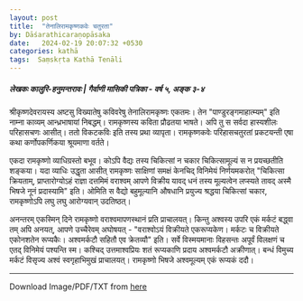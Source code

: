 ```yaml
---
layout: post
title:  "तेनालिरामकृष्णकवेः चतुरता"
by: Dāśarathicaraṇopāsaka
date:   2024-02-19 20:07:32 +0530
categories: kathā
tags:  Saṃskṛta Kathā Tenāli
---  
```

##### *लेखकः कालुरि-हनुमन्तरावः | गैर्वाणी मासिकी पत्रिका - वर्ष ५, अङ्क ३-४*

श्रीकृष्णदेवरायस्य अष्टसु विख्यातेषु कविवरेषु तेनालिरामकृष्णः एकतमः। तेन "पाण्डुरङ्गमाहात्म्यम्" इति नाम्ना काव्यम् आन्ध्रभाषायां निबद्धम्। रामकृष्णस्य कविता प्रौढतया भाषते। अपि तु स सर्वदा हास्यशीलः परिहासचणः आसीत्। ततो विकटकविः इति तस्य प्रथा व्यापृता। रामकृष्णकवेः परिहासचतुरतां प्रकटयन्ती एषा कथा कर्णोपकर्णिकया श्रूयमाणा वर्तते।

एकदा रामकृष्णो व्याधिग्रस्तो बभूव। कोऽपि वैद्यः तस्य चिकित्सां न चकार चिकित्सामूल्यं स न प्रयच्छतीति शङ्कया। यदा व्याधिः उद्धृता आसीत् रामकृष्णः साक्षिणां समक्षं केनचिद् विनिमेयं निर्णयमकरोत् "चिकित्सा क्रियताम्, प्राप्तारोग्योऽहं राज्ञा दत्तमिमं वराश्वम् आपणे विक्रीय यावद् धनं तस्य मूल्यत्वेन लप्स्यते तावद् अस्मै भिषजे नूनं प्रदास्यामि" इति। ओमिति स वैद्यो बहुमूल्यानि औषधानि प्रयुज्य श्रद्धया चिकित्सां चकार, रामकृष्णोऽपि लघु लघु आरोग्यवान् उदतिष्ठत्।

अनन्तरम् एकस्मिन् दिने रामकृष्णो वराश्वमापणस्थानं प्रति प्राचालयत्। किन्तु अश्वस्य उपरि एकं मर्कटं बद्ध्वा तम् अपि अनयत्, आपणे उच्चैरेवम् अघोषयत् - "वराश्वोऽयं विक्रीयते एकरूप्यकेण। मर्कटः च विक्रीयते एकोनशतेन रूप्यकैः। अश्वमर्कटौ सहितौ एव क्रेतव्यौ" इति। सर्वे विस्मयमानाः विहसन्तः अपूर्वं विलक्षणं च एतद् विनिमेयं पश्यन्ति स्म। कश्चिद् उत्तमाश्वप्रियः शतं रूप्यकाणि प्रदाय अश्वमर्कटौ अक्रीणात्। बन्धं विमुच्य मर्कटं विसृज्य अश्वं स्वगृहाभिमुखं प्राचालयत्। रामकृष्णो भिषजे अश्वमूल्यम् एकं रूप्यकं ददौ।

---
Download Image/PDF/TXT from [here](https://drive.google.com/drive/folders/15dJr9WQKPwAP0hpJyQD5Ns1XvFQRAgdN?usp=drive_link)